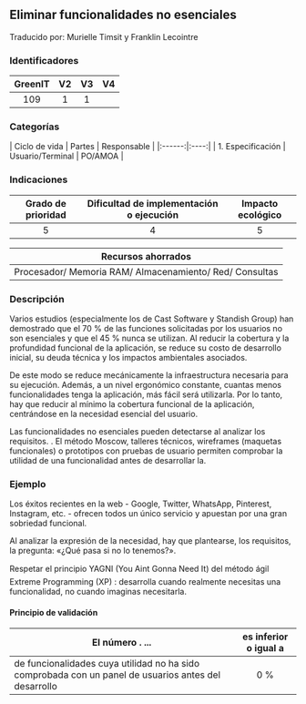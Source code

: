 ## Eliminar funcionalidades no esenciales
Traducido por: Murielle Timsit y Franklin Lecointre

### Identificadores

| GreenIT | V2  | V3  | V4  |
|:-------:|:----:|:----:|:----:|
|   109  | 1 | 1 |

### Categorías

| Ciclo de vida | Partes | Responsable |
|:------:|:----:|
| 1. Especificación | Usuario/Terminal | PO/AMOA |

### Indicaciones

| Grado de prioridad   | Dificultad de implementación o ejecución | Impacto ecológico   |
|:-------------------:|:-------------------------:|:---------------------:|
| 5 | 4 | 5 |

|Recursos ahorrados |
|:----------------------------------------------------------:|
|Procesador/ Memoria RAM/ Almacenamiento/ Red/ Consultas   |

### Descripción
Varios estudios (especialmente los de Cast Software y Standish Group) han demostrado que el 70 % de las funciones solicitadas por los usuarios no son esenciales y que el 45 % nunca se utilizan. Al reducir la cobertura y la profundidad funcional de la aplicación, se reduce su costo de desarrollo inicial, su deuda técnica y los impactos ambientales asociados. 

De este modo se reduce mecánicamente la infraestructura necesaria para su ejecución. Además, a un nivel ergonómico constante, cuantas menos funcionalidades tenga la aplicación, más fácil será utilizarla. Por lo tanto, hay que reducir al mínimo la cobertura funcional de la aplicación, centrándose en la necesidad esencial del usuario.

Las funcionalidades no esenciales pueden detectarse al analizar los requisitos.
. El método Moscow, talleres técnicos, wireframes (maquetas funcionales) o prototipos con pruebas de usuario permiten comprobar la utilidad de una funcionalidad antes de desarrollar la. 


### Ejemplo
Los éxitos recientes en la web - Google, Twitter, WhatsApp, Pinterest, Instagram, etc. - ofrecen todos un único servicio y apuestan por una gran sobriedad funcional.

Al analizar la expresión de la necesidad, hay que plantearse, los requisitos, la pregunta: «¿Qué pasa si no lo tenemos?».

Respetar el principio YAGNI (You Aint Gonna Need It) del método ágil
  Extreme Programming (XP) : desarrolla cuando realmente necesitas una funcionalidad, no cuando imaginas necesitarla.

#### Principio de validación


| El número . ... |    es inferior o igual a   |  
|-------------------|:-------------------------:|
| de funcionalidades cuya utilidad no ha sido comprobada con un panel de usuarios antes del desarrollo | 0 % |

